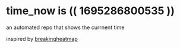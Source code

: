 # time_now is (( 1695286800535 ))

an automated repo that shows the currnent time

inspired by [breakingheatmap](https://github.com/breakingheatmap/breakingheatmap)